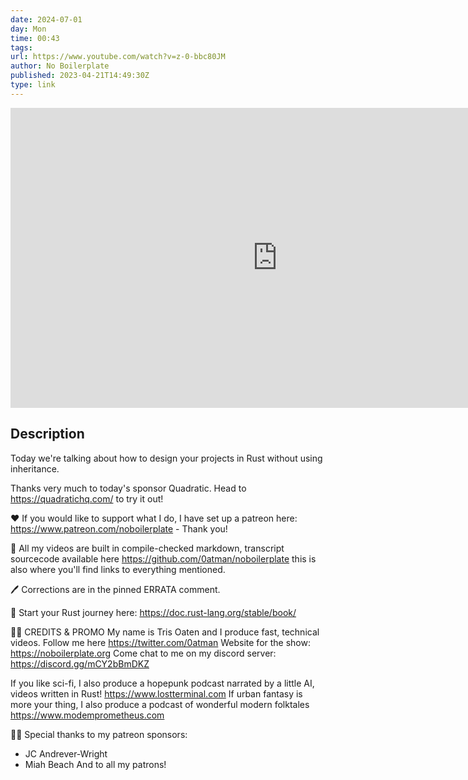 ```yaml
---
date: 2024-07-01
day: Mon
time: 00:43
tags:
url: https://www.youtube.com/watch?v=z-0-bbc80JM
author: No Boilerplate
published: 2023-04-21T14:49:30Z
type: link
---
```


<iframe width="854" height="480" src="https://www.youtube.com/embed/z-0-bbc80JM" frameborder="0" allowfullscreen></iframe>

## Description
Today we're talking about how to design your projects in Rust without using inheritance.

Thanks very much to today's sponsor Quadratic.
Head to https://quadratichq.com/ to try it out!

❤️ If you would like to support what I do, I have set up a patreon here: https://www.patreon.com/noboilerplate - Thank you!

📄 All my videos are built in compile-checked markdown, transcript sourcecode available here https://github.com/0atman/noboilerplate this is also where you'll find links to everything mentioned. 

🖊️ Corrections are in the pinned ERRATA comment.

🦀 Start your Rust journey here: https://doc.rust-lang.org/stable/book/

🙏🏻 CREDITS & PROMO
My name is Tris Oaten and I produce fast, technical videos. 
Follow me here https://twitter.com/0atman
Website for the show: https://noboilerplate.org
Come chat to me on my discord server: https://discord.gg/mCY2bBmDKZ

If you like sci-fi, I also produce a hopepunk podcast narrated by a little AI, videos written in Rust! https://www.lostterminal.com
If urban fantasy is more your thing, I also produce a podcast of wonderful modern folktales https://www.modemprometheus.com

👏🏻 Special thanks to my patreon sponsors:
- JC Andrever-Wright
- Miah Beach
And to all my patrons!